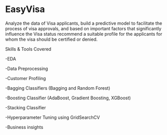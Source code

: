 # EasyVisa
Analyze the data of Visa applicants, build a predictive model to facilitate the process of visa approvals, and based on important factors that significantly influence the Visa status recommend a suitable profile for the applicants for whom the visa should be certified or denied.

Skills & Tools Covered

-EDA

-Data Preprocessing

-Customer Profiling

-Bagging Classifiers (Bagging and Random Forest)

-Boosting Classifier (AdaBoost, Gradient Boosting, XGBoost)

-Stacking Classifier

-Hyperparameter Tuning using GridSearchCV

-Business insights
